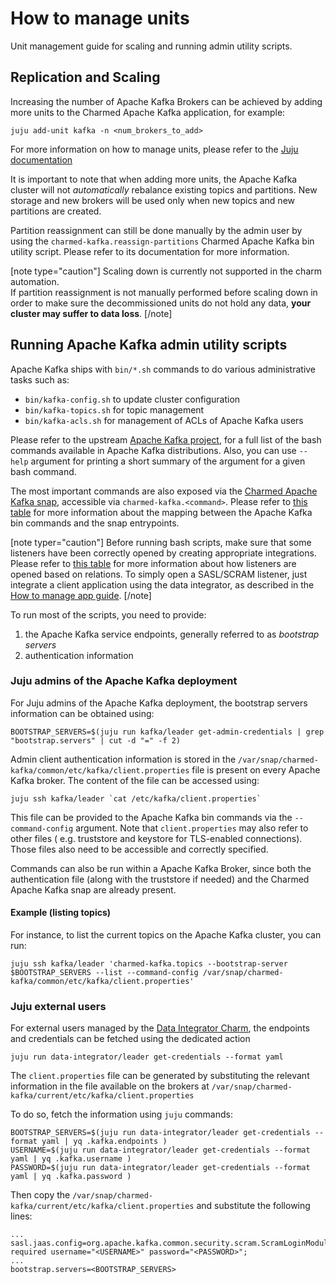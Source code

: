 # How to manage units

Unit management guide for scaling and running admin utility scripts.

## Replication and Scaling

Increasing the number of Apache Kafka Brokers can be achieved by adding more units
to the Charmed Apache Kafka application, for example:

```shell
juju add-unit kafka -n <num_brokers_to_add>
```

For more information on how to manage units, please refer to the [Juju documentation](https://juju.is/docs/juju/manage-units)

It is important to note that when adding more units, the Apache Kafka cluster will not 
*automatically* rebalance existing topics and partitions. New storage and new brokers
will be used only when new topics and new partitions are created. 

Partition reassignment can still be done manually by the admin user by using the 
`charmed-kafka.reassign-partitions` Charmed Apache Kafka bin utility script. Please refer to 
its documentation for more information. 

[note type="caution"]
Scaling down is currently not supported in the charm automation.  
If partition reassignment is not manually performed before scaling down in order 
to make sure the decommissioned units do not hold any data, **your cluster may 
suffer to data loss**. 
[/note]

## Running Apache Kafka admin utility scripts

Apache Kafka ships with `bin/*.sh` commands to do various administrative tasks such as:

* `bin/kafka-config.sh` to update cluster configuration
* `bin/kafka-topics.sh` for topic management
* `bin/kafka-acls.sh` for management of ACLs of Apache Kafka users

Please refer to the upstream [Apache Kafka project](https://github.com/apache/kafka/tree/trunk/bin), 
for a full list of the bash commands available in Apache Kafka distributions. Also, you can 
use `--help` argument for printing a short summary of the argument for a given 
bash command. 

The most important commands are also exposed via the [Charmed Apache Kafka snap](https://snapcraft.io/charmed-kafka), 
accessible via `charmed-kafka.<command>`. Please refer to [this table](/t/charmed-kafka-documentation-reference-snap-entrypoints/13263) for 
more information about the mapping between the Apache Kafka bin commands and the snap entrypoints.

[note typer="caution"]
Before running bash scripts, make sure that some listeners have been correctly 
opened by creating appropriate integrations. Please refer to [this table](/t/charmed-kafka-documentation-reference-listeners/13264) for more 
information about how listeners are opened based on relations. To simply open a 
SASL/SCRAM listener, just integrate a client application using the data integrator, 
as described in the [How to manage app guide](/t/charmed-kafka-how-to-manage-app/10285).
[/note]

To run most of the scripts, you need to provide:

1. the Apache Kafka service endpoints, generally referred to as *bootstrap servers* 
2. authentication information 

### Juju admins of the Apache Kafka deployment

For Juju admins of the Apache Kafka deployment, the bootstrap servers information can 
be obtained using:

```
BOOTSTRAP_SERVERS=$(juju run kafka/leader get-admin-credentials | grep "bootstrap.servers" | cut -d "=" -f 2)
```

Admin client authentication information is stored in the 
`/var/snap/charmed-kafka/common/etc/kafka/client.properties` file is present on every Apache Kafka
broker. The content of the file can be accessed using:

```
juju ssh kafka/leader `cat /etc/kafka/client.properties`
```

This file can be provided to the Apache Kafka bin commands via the `--command-config`
argument. Note that `client.properties` may also refer to other files (
e.g. truststore and keystore for TLS-enabled connections). Those
files also need to be accessible and correctly specified. 

Commands can also be run within a Apache Kafka Broker, since both the authentication 
file (along with the truststore if needed) and the Charmed Apache Kafka snap are 
already present. 

#### Example (listing topics)

For instance, to list the current topics on the Apache Kafka cluster, you can run:

```
juju ssh kafka/leader 'charmed-kafka.topics --bootstrap-server $BOOTSTRAP_SERVERS --list --command-config /var/snap/charmed-kafka/common/etc/kafka/client.properties'
```

### Juju external users

For external users managed by the  [Data Integrator Charm](https://charmhub.io/data-integrator), 
the endpoints and credentials can be fetched using the dedicated action

```shell
juju run data-integrator/leader get-credentials --format yaml
```

The `client.properties` file can be generated by substituting the relevant information in the 
file available on the brokers at `/var/snap/charmed-kafka/current/etc/kafka/client.properties`

To do so, fetch the information using `juju` commands:

```
BOOTSTRAP_SERVERS=$(juju run data-integrator/leader get-credentials --format yaml | yq .kafka.endpoints )
USERNAME=$(juju run data-integrator/leader get-credentials --format yaml | yq .kafka.username )
PASSWORD=$(juju run data-integrator/leader get-credentials --format yaml | yq .kafka.password )
```

Then copy the `/var/snap/charmed-kafka/current/etc/kafka/client.properties` and substitute the following lines:

```
...
sasl.jaas.config=org.apache.kafka.common.security.scram.ScramLoginModule required username="<USERNAME>" password="<PASSWORD>";
...
bootstrap.servers=<BOOTSTRAP_SERVERS>
```